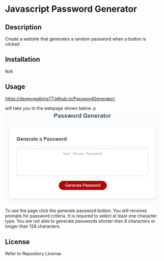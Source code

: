# Javascript Password Generator

## Description
Create a website that generates a random password when a button is clicked


## Installation
N/A

## Usage

https://deweywatkins77.github.io/PasswordGenerator/

will take you to the webpage shown below.
p
![Dewey Watkins Password Generator](assets/images/readme-screenshot.png)

To use the page click the generate password button. You will receives prompts for password criteria. It is required to select at least one character type.
You are not able to generate passwords shorter than 8 characters or longer than 128 characters.

## License

Refer to Repository License.
